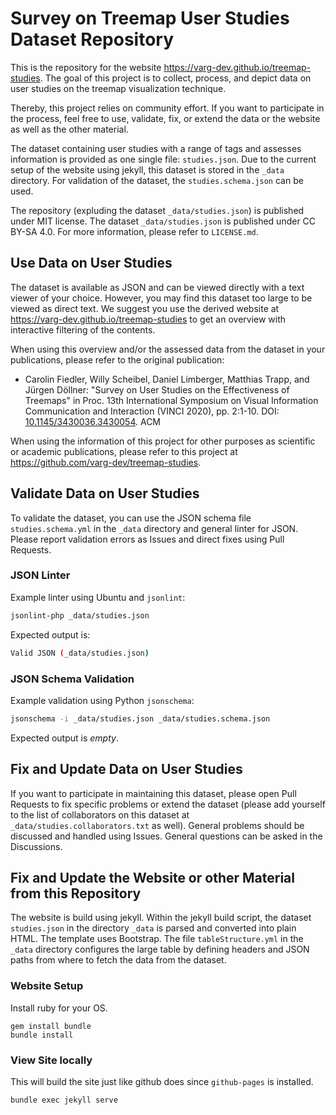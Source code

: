 # Survey on Treemap User Studies Dataset Repository

This is the repository for the website https://varg-dev.github.io/treemap-studies.
The goal of this project is to collect, process, and depict data on user studies on the treemap visualization technique.

Thereby, this project relies on community effort.
If you want to participate in the process, feel free to use, validate, fix, or extend the data or the website as well as the other material.

The dataset containing user studies with a range of tags and assesses information is provided as one single file: `studies.json`. Due to the current setup of the website using jekyll, this dataset is stored in the `_data` directory. For validation of the dataset, the `studies.schema.json` can be used.

The repository (expluding the dataset `_data/studies.json`) is published under MIT license.
The dataset `_data/studies.json` is published under CC BY-SA 4.0. For more information, please refer to `LICENSE.md`.

## Use Data on User Studies

The dataset is available as JSON and can be viewed directly with a text viewer of your choice.
However, you may find this dataset too large to be viewed as direct text. We suggest you use the derived website at https://varg-dev.github.io/treemap-studies to get an overview with interactive filtering of the contents.

When using this overview and/or the assessed data from the dataset in your publications, please refer to the original publication:

* Carolin Fiedler, Willy Scheibel, Daniel Limberger, Matthias Trapp, and Jürgen Döllner: "Survey on User Studies on the Effectiveness of Treemaps" in Proc. 13th International Symposium on Visual Information Communication and Interaction (VINCI 2020), pp. 2:1-10. DOI: [10.1145/3430036.3430054](https://doi.org/10.1145/3430036.3430054). ACM

When using the information of this project for other purposes as scientific or academic publications, please refer to this project at https://github.com/varg-dev/treemap-studies.

## Validate Data on User Studies

To validate the dataset, you can use the JSON schema file `studies.schema.yml` in the `_data` directory and general linter for JSON. Please report validation errors as Issues and direct fixes using Pull Requests.

### JSON Linter

Example linter using Ubuntu and `jsonlint`:

```bash
jsonlint-php _data/studies.json
```

Expected output is:

```bash
Valid JSON (_data/studies.json)
```

### JSON Schema Validation

Example validation using Python `jsonschema`:

```bash
jsonschema -i _data/studies.json _data/studies.schema.json
```

Expected output is *empty*.

## Fix and Update Data on User Studies

If you want to participate in maintaining this dataset, please open Pull Requests to fix specific problems or extend the dataset (please add yourself to the list of collaborators on this dataset at `_data/studies.collaborators.txt` as well). General problems should be discussed and handled using Issues. General questions can be asked in the Discussions.

## Fix and Update the Website or other Material from this Repository

The website is build using jekyll. Within the jekyll build script, the dataset `studies.json` in the directory `_data` is parsed and converted into plain HTML. The template uses Bootstrap. The file `tableStructure.yml` in the `_data` directory configures the large table by defining headers and JSON paths from where to fetch the data from the dataset.

### Website Setup

Install ruby for your OS.

```
gem install bundle
bundle install
```

### View Site locally
This will build the site just like github does since `github-pages` is installed.
```
bundle exec jekyll serve
```
